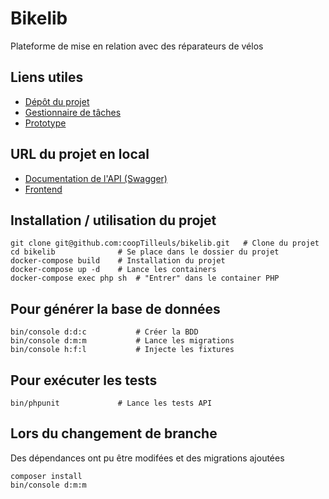 
# Bikelib

Plateforme de mise en relation avec des réparateurs de vélos

## Liens utiles

- [Dépôt du projet](https://github.com/coopTilleuls/bikelib)
- [Gestionnaire de tâches](https://github.com/orgs/coopTilleuls/projects/28/views/2?filterQuery=)
- [Prototype](https://www.figma.com/file/91BAjXJqYT4Ecj12xECtlz/Untitled?node-id=336-484)


## URL du projet en local
- [Documentation de l'API (Swagger)](https://localhost/docs)
- [Frontend](https://localhost/)

## Installation / utilisation du projet

``` shell
git clone git@github.com:coopTilleuls/bikelib.git   # Clone du projet
cd bikelib              # Se place dans le dossier du projet
docker-compose build    # Installation du projet
docker-compose up -d    # Lance les containers
docker-compose exec php sh  # "Entrer" dans le container PHP
```

## Pour générer la base de données
``` shell
bin/console d:d:c           # Créer la BDD
bin/console d:m:m           # Lance les migrations
bin/console h:f:l           # Injecte les fixtures
```

## Pour exécuter les tests
``` shell
bin/phpunit             # Lance les tests API
```

## Lors du changement de branche
Des dépendances ont pu être modifées et des migrations ajoutées
``` shell
composer install
bin/console d:m:m  
```


